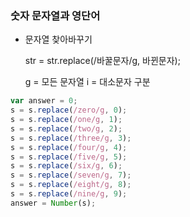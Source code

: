 ### 숫자 문자열과 영단어

* 문자열 찾아바꾸기

  str = str.replace(/바꿀문자/g, 바뀐문자);

  g = 모든 문자열
  i = 대소문자 구분 

```javascript
var answer = 0;
s = s.replace(/zero/g, 0);
s = s.replace(/one/g, 1);
s = s.replace(/two/g, 2);
s = s.replace(/three/g, 3);
s = s.replace(/four/g, 4);
s = s.replace(/five/g, 5);
s = s.replace(/six/g, 6);
s = s.replace(/seven/g, 7);
s = s.replace(/eight/g, 8);
s = s.replace(/nine/g, 9);
answer = Number(s);
```
